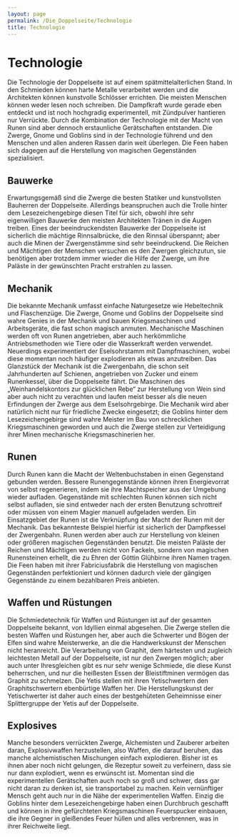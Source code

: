 ```yaml
---
layout: page
permalink: /Die_Doppelseite/Technologie
title: Technologie
---
```


# Technologie

Die Technologie der Doppelseite ist auf einem spätmittelalterlichen Stand. In den Schmieden können harte Metalle verarbeitet werden und die Architekten können kunstvolle Schlösser errichten. Die meisten Menschen können weder lesen noch schreiben. Die Dampfkraft wurde gerade eben entdeckt und ist noch hochgradig experimentell, mit Zündpulver hantieren nur Verrückte. Durch die Kombination der Technologie mit der Macht von Runen sind aber dennoch erstaunliche Gerätschaften entstanden. Die Zwerge, Gnome und Goblins sind in der Technologie führend und den Menschen und allen anderen Rassen darin weit überlegen. Die Feen haben sich dagegen auf die Herstellung von magischen Gegenständen spezialisiert.

## Bauwerke

Erwartungsgemäß sind die Zwerge die besten Statiker und kunstvollsten Bauherren der Doppelseite. Allerdings beanspruchen auch die Trolle hinter dem Lesezeichengebirge diesen Titel für sich, obwohl ihre sehr eigenwilligen Bauwerke den meisten Architekten Tränen in die Augen treiben. Eines der beeindruckendsten Bauwerke der Doppelseite ist sicherlich die mächtige Rinnsalbrücke, die den Rinnsal überspannt; aber auch die Minen der Zwergenstämme sind sehr beeindruckend. Die Reichen und Mächtigen der Menschen versuchen es den Zwergen gleichzutun, sie benötigen aber trotzdem immer wieder die Hilfe der Zwerge, um ihre Paläste in der gewünschten Pracht erstrahlen zu lassen.

## Mechanik

Die bekannte Mechanik umfasst einfache Naturgesetze wie Hebeltechnik und Flaschenzüge. Die Zwerge, Gnome und Goblins der Doppelseite sind wahre Genies in der Mechanik und bauen Kriegsmaschinen und Arbeitsgeräte, die fast schon magisch anmuten. Mechanische Maschinen werden oft von Runen angetrieben, aber auch herkömmliche Antriebsmethoden wie Tiere oder die Wasserkraft werden verwendet. Neuerdings experimentiert der Eselsohrstamm mit Dampfmaschinen, wobei diese momentan noch häufiger explodieren als etwas anzutreiben. Das Glanzstück der Mechanik ist die Zwergenbahn, die schon seit Jahrhunderten auf Schienen, angetrieben von Zucker und einem Runenkessel, über die Doppelseite fährt. Die Maschinen des &bdquo;Weinhandelskontors zur glücklichen Rebe&ldquo; zur Herstellung von Wein sind aber auch nicht zu verachten und laufen meist besser als die neuen Erfindungen der Zwerge aus dem Eselsohrgebirge. Die Mechanik wird aber natürlich nicht nur für friedliche Zwecke eingesetzt; die Goblins hinter dem Lesezeichengebirge sind wahre Meister im Bau von schrecklichen Kriegsmaschinen geworden und auch die Zwerge stellen zur Verteidigung ihrer Minen mechanische Kriegsmaschinerien her.

## Runen

Durch Runen kann die Macht der Weltenbuchstaben in einen Gegenstand gebunden werden. Bessere Runengegenstände können ihren Energievorrat von selbst regenerieren, indem sie ihre Machtspeicher aus der Umgebung wieder aufladen. Gegenstände mit schlechten Runen können sich nicht selbst aufladen, sie sind entweder nach der ersten Benutzung schrottreif oder müssen von einem Magier manuell aufgeladen werden. Ein Einsatzgebiet der Runen ist die Verknüpfung der Macht der Runen mit der Mechanik. Das bekannteste Beispiel hierfür ist sicherlich der Dampfkessel der Zwergenbahn. Runen werden aber auch zur Herstellung von kleinen oder größeren magischen Gegenständen benutzt. Die meisten Paläste der Reichen und Mächtigen werden nicht von Fackeln, sondern von magischen Runensteinen erhellt, die zu Ehren der Göttin Glühbirne ihren Namen tragen. Die Feen haben mit ihrer Fabriciusfabrik die Herstellung von magischen Gegenständen perfektioniert und können dadurch viele der gängigen Gegenstände zu einem bezahlbaren Preis anbieten.

## Waffen und Rüstungen

Die Schmiedetechnik für Waffen und Rüstungen ist auf der gesamten Doppelseite bekannt, von Idyllien einmal abgesehen. Die Zwerge stellen die besten Waffen und Rüstungen her, aber auch die Schwerter und Bögen der Elfen sind wahre Meisterwerke, an die die Handwerkskunst der Menschen nicht heranreicht. Die Verarbeitung von Graphit, dem härtesten und zugleich leichtesten Metall auf der Doppelseite, ist nur den Zwergen möglich; aber auch unter Ihresgleichen gibt es nur sehr wenige Schmiede, die diese Kunst beherrschen, und nur die heißesten Essen der Bleistiftminen vermögen das Graphit zu schmelzen. Die Yetis stellen mit ihren Yetischwertern den Graphitschwertern ebenbürtige Waffen her. Die Herstellungskunst der Yetischwerter ist daher auch eines der bestgehüteten Geheimnisse einer Splittergruppe der Yetis auf der Doppelseite.

## Explosives

Manche besonders verrückten Zwerge, Alchemisten und Zauberer arbeiten daran, Explosivwaffen herzustellen, also Waffen, die darauf beruhen, das manche alchemistischen Mischungen einfach explodieren. Bisher ist es ihnen aber noch nicht gelungen, die Rezeptur soweit zu verfeinern, dass sie nur dann explodiert, wenn es erwünscht ist. Momentan sind die experimentellen Gerätschaften auch noch so groß und schwer, dass gar nicht daran zu denken ist, sie transportabel zu machen. Kein vernünftiger Mensch geht auch nur in die Nähe der experimentellen Waffen. Einzig die Goblins hinter dem Lesezeichengebirge haben einen Durchbruch geschafft und können in ihre gefürchteten Kriegsmaschinen Feuerspucker einbauen, die ihre Gegner in gleißendes Feuer hüllen und alles verbrennen, was in ihrer Reichweite liegt.
